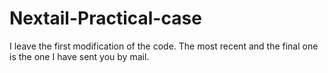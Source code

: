 # Nextail-Practical-case
I leave the first modification of the code. The most recent and the final one is the one I have sent you by mail.
